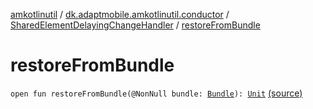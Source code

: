 [amkotlinutil](../../index.md) / [dk.adaptmobile.amkotlinutil.conductor](../index.md) / [SharedElementDelayingChangeHandler](index.md) / [restoreFromBundle](./restore-from-bundle.md)

# restoreFromBundle

`open fun restoreFromBundle(@NonNull bundle: `[`Bundle`](https://developer.android.com/reference/android/os/Bundle.html)`): `[`Unit`](https://kotlinlang.org/api/latest/jvm/stdlib/kotlin/-unit/index.html) [(source)](https://github.com/adaptmobile-organization/amkotlinutil/tree/master/amkotlinutil/amkotlinutil/src/main/java/dk/adaptmobile/amkotlinutil/conductor/SharedElementDelayingChangeHandler.java#L120)